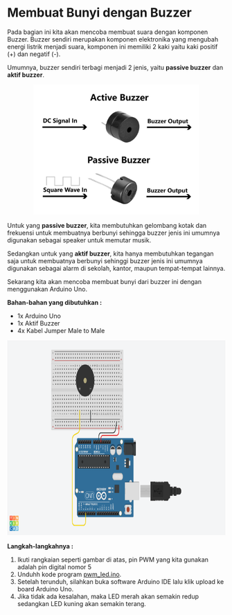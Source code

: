 # Membuat Bunyi dengan Buzzer

Pada bagian ini kita akan mencoba membuat suara dengan komponen Buzzer. Buzzer sendiri merupakan komponen elektronika yang mengubah energi listrik menjadi suara, komponen ini memiliki 2 kaki yaitu kaki positif (+) dan negatif (-).

Umumnya, buzzer sendiri terbagi menjadi 2 jenis, yaitu **passive buzzer** dan **aktif buzzer**. 

<p align="center">
<img src="/Gambar/aktif-pasif-buzzer.jpg" height="300">
</p>

Untuk yang **passive buzzer**, kita membutuhkan gelombang kotak dan frekuensi untuk membuatnya berbunyi sehingga buzzer jenis ini umumnya digunakan sebagai speaker untuk memutar musik.

Sedangkan untuk yang **aktif buzzer**, kita hanya membutuhkan tegangan saja untuk membuatnya berbunyi sehinggi buzzer jenis ini umumnya digunakan sebagai alarm di sekolah, kantor, maupun tempat-tempat lainnya.

Sekarang kita akan mencoba membuat bunyi dari buzzer ini dengan menggunakan Arduino Uno.

**Bahan-bahan yang dibutuhkan :**
* 1x Arduino Uno
* 1x Aktif Buzzer
* 4x Kabel Jumper Male to Male

<p align="center">
<img src="/Gambar/rangkaian-buzzer.png" height="450">
</p>

**Langkah-langkahnya :**
1. Ikuti rangkaian seperti gambar di atas, pin PWM yang kita gunakan adalah pin digital nomor 5
2. Unduhh kode program [pwm_led.ino](https://github.com/userdw/Trainer_Mikrokontroler_Arduino/blob/main/A_GPIO%20sebagai%20Digital%20Output/02_Mengakses%20Fitur%20Pulse%20Width%20Modulation%20(PWM)/pwm_led.ino).
3. Setelah terunduh, silahkan buka software Arduino IDE lalu klik upload ke board Arduino Uno.
4. Jika tidak ada kesalahan, maka LED merah akan semakin redup sedangkan LED kuning akan semakin terang.
